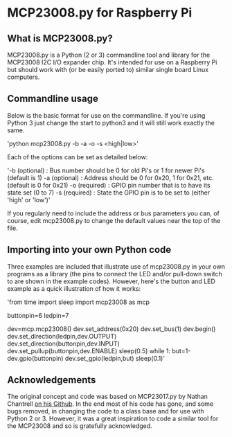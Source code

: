 # MCP23008.py for Raspberry Pi

## What is MCP23008.py?

MCP23008.py is a Python (2 or 3) commandline tool and library for the MCP23008 I2C I/O expander chip. It's intended for use on a Raspberry Pi but should work with (or be easily ported to) similar single board Linux computers.

## Commandline usage

Below is the basic format for use on the commandline. If you're using Python 3 just change the start to python3 and it will still work exactly the same.

'python mcp23008.py -b <i2cbus> -a <i2caddress> -o <output pin> -s <high|low>'

Each of the options can be set as detailed below:

'-b (optional) : Bus number should be 0 for old Pi's or 1 for newer Pi's (default is 1)
-a (optional) : Address should be 0 for 0x20, 1 for 0x21, etc. (default is 0 for 0x21)
-o (required) : GPIO pin number that is to have its state set (0 to 7)
-s (required) : State the GPIO pin is to be set to (either 'high' or 'low')'

If you regularly need to include the address or bus parameters you can, of course, edit mcp23008.py to change the default values near the top of the file.

## Importing into your own Python code

Three examples are included that illustrate use of mcp23008.py in your own programs as a library (the pins to connect the LED and/or pull-down switch to are shown in the example codes). However, here's the button and LED example as a quick illustration of how it works:

'from time import sleep
import mcp23008 as mcp

buttonpin=6
ledpin=7

dev=mcp.mcp23008()
dev.set_address(0x20)
dev.set_bus(1)
dev.begin()
dev.set_direction(ledpin,dev.OUTPUT)
dev.set_direction(buttonpin,dev.INPUT)
dev.set_pullup(buttonpin,dev.ENABLE)
sleep(0.5)
while 1:
    but=1-dev.gpio(buttonpin)
    dev.set_gpio(ledpin,but)
    sleep(0.1)'

## Acknowledgements

The original concept and code was based on MCP23017.py by Nathan Chantrell [on his Github](http://nathan.chantrell.net). In the end most of his code has gone, and some bugs removed, in changing the code to a class base and for use with Python 2 or 3. However, it was a great inspiration to code a similar tool for the MCP23008 and so is gratefully acknowledged.
